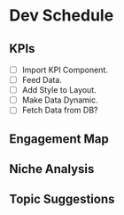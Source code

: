 # Dev Schedule

## KPIs
- [ ] Import KPI Component.
- [ ] Feed Data.
- [ ] Add Style to Layout.
- [ ] Make Data Dynamic.
- [ ] Fetch Data from DB?

## Engagement Map

## Niche Analysis

## Topic Suggestions
